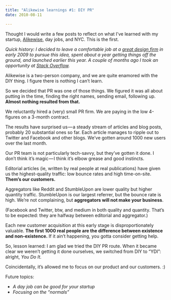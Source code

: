 ```yaml
---
title: "Alikewise learnings #1: DIY PR"
date: 2010-08-11

---
```


Thought I would write a few posts to reflect on what I’ve learned with my startup, [Alikewise](http://alikewise.com), day jobs, and NYC. This is the first.

_Quick history: I decided to leave a comfortable job at a_ [_great design firm_](http://landor.com) _in early 2009 to pursue this idea, spent about a year getting things off the ground, and launched earlier this year. A couple of months ago I took an opportunity at_ [_Stack Overflow_](http://blog.stackoverflow.com/2010/06/new-hires-in-new-york/)_._

Alikewise is a two-person company, and we are quite enamored with the DIY thing. I figure there is nothing I can’t learn.

So we decided that PR was one of those things. We figured it was all about putting in the time, finding the right names, sending email, following up. **Almost nothing resulted from that.**

We reluctantly hired a (very) small PR firm. We are paying in the low 4-figures on a 3-month contract.

The results have surprised us — a steady stream of articles and blog posts, probably 20 substantial ones so far. Each article manages to ripple out to Twitter and Facebook and other blogs. We’ve gotten around 1000 new users over the last month.

Our PR team is not particularly tech-savvy, but they’ve gotten it done. I don’t think it’s magic — I think it’s elbow grease and good instincts.

Editorial articles (ie, written by real people at real publications) have given us the highest-quality traffic: low bounce rates and high time-on-site. **Them’s our customers.**

Aggregators like Reddit and StumbleUpon are lower quality but higher quantity traffic. StumbleUpon is our largest referrer, but the bounce rate is high. We’re not complaining, but **aggregators will not make your business**.

(Facebook and Twitter, btw, and medium in both quality and quantity. That’s to be expected: they are halfway between editorial and aggregator.)

Each new customer acquisition at this early stage is disproportionately valuable. **The first 1000 real people are the difference between existence and non-existence.** If it ain’t happening, you gotta consider getting help.

So, lesson learned: I am glad we tried the DIY PR route. When it became clear we weren’t getting it done ourselves, we switched from DIY to “YDI”: alright, _You Do It._

Coincidentally, it’s allowed me to focus on our product and our customers. :)

Future topics:

*   _A day job can be good for your startup_
*   _Focusing on the “normals”_
